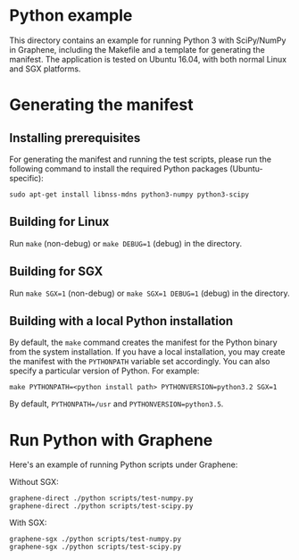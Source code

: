 # Python example

This directory contains an example for running Python 3 with SciPy/NumPy in Graphene,
including the Makefile and a template for generating the manifest. The application is
tested on Ubuntu 16.04, with both normal Linux and SGX platforms.

# Generating the manifest

## Installing prerequisites

For generating the manifest and running the test scripts, please run the following
command to install the required Python packages (Ubuntu-specific):

    sudo apt-get install libnss-mdns python3-numpy python3-scipy

## Building for Linux

Run `make` (non-debug) or `make DEBUG=1` (debug) in the directory.

## Building for SGX

Run `make SGX=1` (non-debug) or `make SGX=1 DEBUG=1` (debug) in the directory.

## Building with a local Python installation

By default, the `make` command creates the manifest for the Python binary from
the system installation. If you have a local installation, you may create the
manifest with the `PYTHONPATH` variable set accordingly. You can also specify
a particular version of Python. For example:

```
make PYTHONPATH=<python install path> PYTHONVERSION=python3.2 SGX=1
```

By default, `PYTHONPATH=/usr` and `PYTHONVERSION=python3.5`.


# Run Python with Graphene

Here's an example of running Python scripts under Graphene:

Without SGX:
```
graphene-direct ./python scripts/test-numpy.py
graphene-direct ./python scripts/test-scipy.py
```

With SGX:
```
graphene-sgx ./python scripts/test-numpy.py
graphene-sgx ./python scripts/test-scipy.py
```
